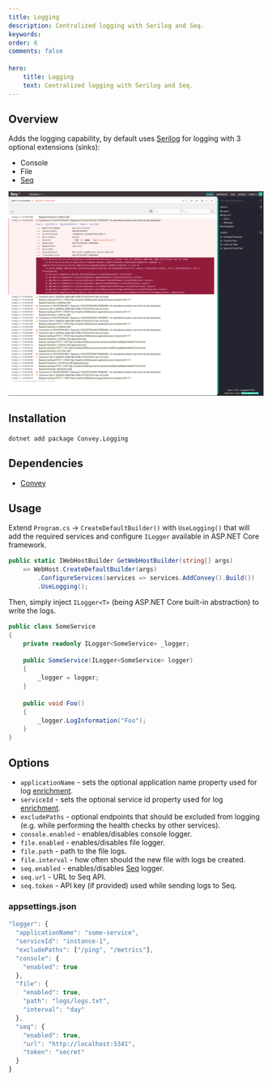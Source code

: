 ```yaml
---
title: Logging
description: Centralized logging with Serilog and Seq.
keywords:
order: 6
comments: false

hero:
    title: Logging
    text: Centralized logging with Serilog and Seq.
---
```


## Overview
Adds the logging capability, by default uses [Serilog](https://serilog.net) for logging with 3 optional extensions (sinks):

* Console
* File
* [Seq](https://datalust.co/seq)

![](/img/seq.png "Seq")

## Installation
`dotnet add package Convey.Logging`

## Dependencies

* [Convey](https://www.nuget.org/packages/Convey)

## Usage

Extend `Program.cs` -> `CreateDefaultBuilder()` with `UseLogging()` that will add the required services and configure `ILogger` available in ASP.NET Core framework. 

```csharp
public static IWebHostBuilder GetWebHostBuilder(string[] args)
    => WebHost.CreateDefaultBuilder(args)
        .ConfigureServices(services => services.AddConvey().Build())
        .UseLogging();
```

Then, simply inject `ILogger<T>` (being ASP.NET Core built-in abstraction) to write the logs.

```csharp
public class SomeService
{
    private readonly ILogger<SomeService> _logger;

    public SomeService(ILogger<SomeService> logger)
    {
        _logger = logger;
    }

    public void Foo()
    {
        _logger.LogInformation("Foo");
    }
}
```

## Options
* `applicationName` - sets the optional application name property used for log [enrichment](https://github.com/serilog/serilog/wiki/Enrichment).
* `serviceId` - sets the optional service id property used for log [enrichment](https://github.com/serilog/serilog/wiki/Enrichment).
* `excludePaths` - optional endpoints that should be excluded from logging (e.g. while performing the health checks by other services).
* `console.enabled` - enables/disables console logger.
* `file.enabled` - enables/disables file logger.
* `file.path` - path to the file logs.
* `file.interval` - how often should the new file with logs be created.
* `seq.enabled` - enables/disables [Seq](https://datalust.co/seq) logger.
* `seq.url` - URL to Seq API.
* `seq.token` - API key (if provided) used while sending logs to Seq.


### appsettings.json

```js
"logger": {
  "applicationName": "some-service",
  "serviceId": "instance-1",
  "excludePaths": ["/ping", "/metrics"],
  "console": {
    "enabled": true
  },
  "file": {
    "enabled": true,
    "path": "logs/logs.txt",
    "interval": "day"
  },
  "seq": {
    "enabled": true,
    "url": "http://localhost:5341",
    "token": "secret"
  }
}
```